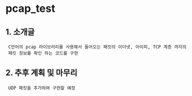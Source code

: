 # pcap_test

## 1. 소개글
```
 C언어의 pcap 라이브러리를 사용해서 들어오는 패킷의 이더넷, 아이피, TCP 계층 까지의
 패킷 정보를 확인 하는 코드를 구현
```

## 2. 추후 계획 및 마무리
```
 UDP 패킷을 추가하여 구현할 예정
```
